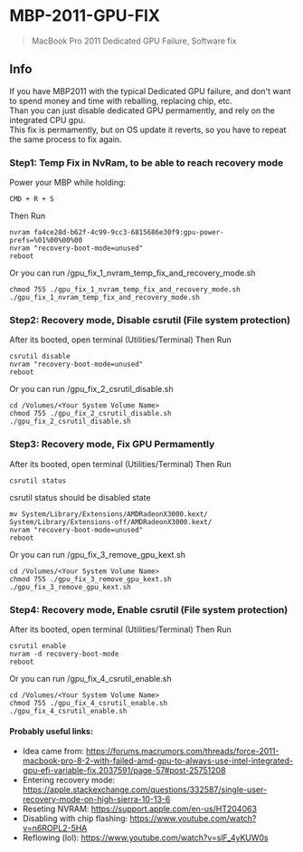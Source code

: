 # MBP-2011-GPU-FIX
> MacBook Pro 2011 Dedicated GPU Failure, Software fix



## Info
If you have MBP2011 with the typical Dedicated GPU failure, and don't want to spend money and time with reballing, replacing chip, etc.  
Than you can just disable dedicated GPU permamently, and rely on the integrated CPU gpu.  
This fix is permamently, but on OS update it reverts, so you have to repeat the same process to fix again.  

### Step1: Temp Fix in NvRam, to be able to reach recovery mode
Power your MBP while holding:  

    CMD + R + S
Then Run 

    nvram fa4ce28d-b62f-4c99-9cc3-6815686e30f9:gpu-power-prefs=%01%00%00%00
    nvram "recovery-boot-mode=unused"
    reboot
Or you can run /gpu_fix_1_nvram_temp_fix_and_recovery_mode.sh

    chmod 755 ./gpu_fix_1_nvram_temp_fix_and_recovery_mode.sh
    ./gpu_fix_1_nvram_temp_fix_and_recovery_mode.sh


### Step2: Recovery mode, Disable csrutil (File system protection)
After its booted, open terminal (Utilities/Terminal)
Then Run 

    csrutil disable
    nvram "recovery-boot-mode=unused"
    reboot
    
Or you can run /gpu_fix_2_csrutil_disable.sh

    cd /Volumes/<Your System Volume Name>
    chmod 755 ./gpu_fix_2_csrutil_disable.sh
    ./gpu_fix_2_csrutil_disable.sh


### Step3: Recovery mode, Fix GPU Permamently 
After its booted, open terminal (Utilities/Terminal)
Then Run 

    csrutil status
csrutil status should be disabled state

    mv System/Library/Extensions/AMDRadeonX3000.kext/ System/Library/Extensions-off/AMDRadeonX3000.kext/
    nvram "recovery-boot-mode=unused"
    reboot
    
Or you can run /gpu_fix_3_remove_gpu_kext.sh

    cd /Volumes/<Your System Volume Name>
    chmod 755 ./gpu_fix_3_remove_gpu_kext.sh
    ./gpu_fix_3_remove_gpu_kext.sh


### Step4: Recovery mode, Enable csrutil (File system protection)
After its booted, open terminal (Utilities/Terminal)
Then Run 

    csrutil enable
    nvram -d recovery-boot-mode
    reboot
    
Or you can run /gpu_fix_4_csrutil_enable.sh

    cd /Volumes/<Your System Volume Name>
    chmod 755 ./gpu_fix_4_csrutil_enable.sh
    ./gpu_fix_4_csrutil_enable.sh

#### Probably useful links:

 - Idea came from: https://forums.macrumors.com/threads/force-2011-macbook-pro-8-2-with-failed-amd-gpu-to-always-use-intel-integrated-gpu-efi-variable-fix.2037591/page-57#post-25751208
 - Entering recovery mode: https://apple.stackexchange.com/questions/332587/single-user-recovery-mode-on-high-sierra-10-13-6
 - Reseting NVRAM: https://support.apple.com/en-us/HT204063
 - Disabling with chip flashing: https://www.youtube.com/watch?v=n6ROPL2-5HA
 - Reflowing (lol): https://www.youtube.com/watch?v=slF_4yKUW0s